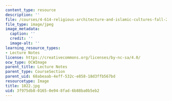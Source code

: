 ```yaml
---
content_type: resource
description: ''
file: /courses/4-614-religious-architecture-and-islamic-cultures-fall-2002/3f975db801650e948fad6b88ba0b5eb2_1022.jpg
file_type: image/jpeg
image_metadata:
  caption: ''
  credit: ''
  image-alt: ''
learning_resource_types:
- Lecture Notes
license: https://creativecommons.org/licenses/by-nc-sa/4.0/
ocw_type: OCWImage
parent_title: Lecture Notes
parent_type: CourseSection
parent_uid: 68abeaab-4eff-532c-e858-18d3ffb567bd
resourcetype: Image
title: 1022.jpg
uid: 3f975db8-0165-0e94-8fad-6b88ba0b5eb2
---
```

